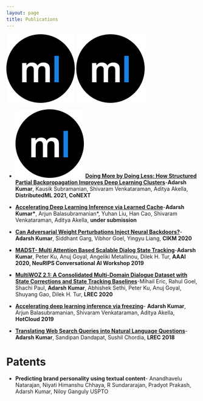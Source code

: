 ```yaml
---
layout: page
title: Publications
---
```

<!-- # Publications -->

<!-- <p align="center"">
   <img src="https://imgs.xkcd.com/comics/further_research_is_needed.png" width="100%" />
</p>
![image-title-here](https://imgs.xkcd.com/comics/further_research_is_needed.png){:class="img-responsive"} -->

![mobilelab's favicon](favicon.png "mobilelab's favicon title")
![mobilelab's favicon](/favicon.png "mobilelab's favicon title")

* ![pic](favicon.png "favicon_title") [**Doing More by Doing Less: How Structured Partial Backpropagation Improves Deep Learning Clusters**](https://dl.acm.org/doi/10.1145/3488659.3493778)-**Adarsh Kumar**, Kausik Subramanian, Shivaram Venkataraman, Aditya Akella, **DistributedML 2021, CoNEXT**

* [**Accelerating Deep Learning Inference via Learned Cache**](https://arxiv.org/pdf/2101.07344)-**Adarsh Kumar\***, Arjun Balasubramanian*, Yuhan Liu, Han Cao, Shivaram Venkataraman, Aditya Akella, **under submission**

* [**Can Adversarial Weight Perturbations Inject Neural Backdoors?**](https://arxiv.org/pdf/2008.01761.pdf)-**Adarsh Kumar**, Siddhant Garg, Vibhor Goel, Yingyu Liang, **CIKM 2020** 

* [**MADST- Multi Attention Based Scalable Dialog State Tracking**](https://arxiv.org/pdf/2002.08898)-**Adarsh Kumar**, Peter Ku, Anuj Goyal, Angeliki Metallinou, Dilek H. Tur, **AAAI 2020, NeuRIPS Conversational AI Workshop 2019**

* [**MultiWOZ 2.1: A Consolidated Multi-Domain Dialogue Dataset with State Corrections and State Tracking Baselines**](https://arxiv.org/abs/1907.01669)-Mihail Eric, Rahul Goel, Shachi Paul, **Adarsh Kumar**, Abhishek Sethi, Peter Ku, Anuj Goyal, Shuyang Gao, Dilek H. Tur, **LREC 2020**

* [**Accelerating deep learning inference via freezing**](https://www.usenix.org/system/files/hotcloud19-paper-kumar.pdf)- **Adarsh Kumar**, Arjun Balasubramanian, Shivaram Venkataraman, Aditya Akella, **HotCloud 2019**

* [**Translating Web Search Queries into Natural Language Questions**](https://arxiv.org/pdf/2002.02631.pdf)- **Adarsh Kumar**, Sandipan Dandapat, Sushil Chordia, **LREC 2018**


# Patents

* **Predicting brand personality using textual content**- Anandhavelu Natarajan, Niyati Himanshu Chhaya, R Sundararajan, Pradyot Prakash, Adarsh Kumar, Niloy Ganguly USPTO